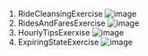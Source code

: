 1. RideCleansingExercise
![image](https://github.com/user-attachments/assets/e9561ad3-14d1-494a-8888-2e587bf53e75)
2. RidesAndFaresExercise
![image](https://github.com/user-attachments/assets/3f0e9c57-970d-4699-b650-8586993e8fc9)
3. HourlyTipsExerxise
![image](https://github.com/user-attachments/assets/1406b5c1-976c-4685-9221-ec0a19e6cdfa)
4. ExpiringStateExercise
![image](https://github.com/user-attachments/assets/3b9963ad-2f2f-4d62-8089-a3d21d6bbf56)

